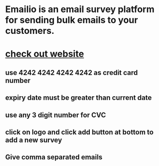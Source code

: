 # Emailio is an email survey platform for sending bulk emails to your customers.


# [check out website](https://afternoon-bastion-73677.herokuapp.com/)

## use 4242 4242 4242 4242 as credit card number
## expiry date must be greater than current date
## use any 3 digit number for CVC

## click on logo and click add button at bottom to add a new survey

## Give comma separated emails



